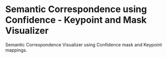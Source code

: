 # Semantic Correspondence using Confidence - Keypoint and Mask Visualizer

Semantic Correspondence Visualizer using Confidence mask and Keypoint mappings.